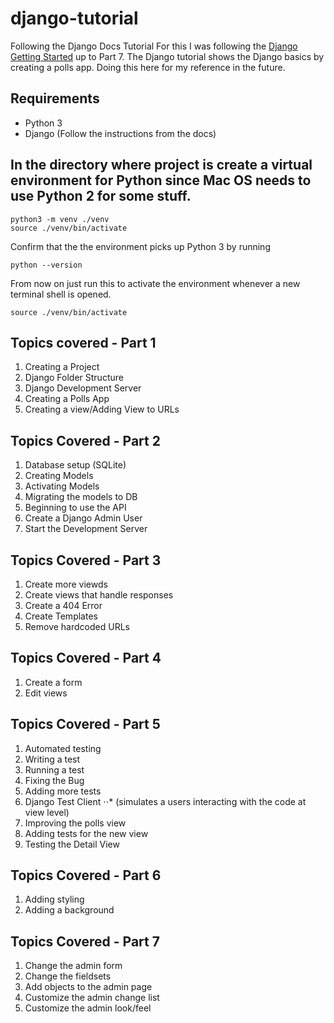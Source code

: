 # django-tutorial
Following the Django Docs Tutorial 
For this I was following the [Django Getting Started](https://docs.djangoproject.com/en/3.0/intro/tutorial01/) up to Part 7. 
The Django tutorial shows the Django basics by creating a polls app. 
Doing this here for my reference in the future. 

## Requirements 
* Python 3
* Django (Follow the instructions from the docs) 

## In the directory where project is create a virtual environment for Python since Mac OS needs to use Python 2 for some stuff.  
```text
python3 -m venv ./venv
source ./venv/bin/activate
```
Confirm that the the environment picks up Python 3 by running 
```text
python --version
```
From now on just run this to activate the environment whenever a new terminal shell is opened.  
```text
source ./venv/bin/activate
```
## Topics covered - Part 1
1. Creating a Project
2. Django Folder Structure
3. Django Development Server
4. Creating a Polls App
5. Creating a view/Adding View to URLs

## Topics Covered - Part 2
1. Database setup (SQLite)
2. Creating Models
3. Activating Models 
4. Migrating the models to DB
5. Beginning to use the API
6. Create a Django Admin User
7. Start the Development Server 

## Topics Covered - Part 3
1. Create more viewds
2. Create views that handle responses
3. Create a 404 Error
4. Create Templates
5. Remove hardcoded URLs

## Topics Covered - Part 4
1. Create a form
2. Edit views

## Topics Covered - Part 5
1. Automated testing
2. Writing a test
3. Running a test
4. Fixing the Bug
5. Adding more tests
6. Django Test Client 
⋅⋅* (simulates a users interacting with the code at view level)
7. Improving the polls view
8. Adding tests for the new view
9. Testing the Detail View 

## Topics Covered - Part 6
1. Adding styling
2. Adding a background 

## Topics Covered - Part 7
1. Change the admin form
2. Change the fieldsets
3. Add objects to the admin page
4. Customize the admin change list
5. Customize the admin look/feel
